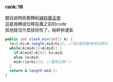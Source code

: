 ### rank:18
題目說明依舊轉給[線程魔法使](https://github.com/liao2000/Algorithms-Meet-Java/tree/master/Homework/HW05_Slash)  
這是我轉成位移狂魔之前的code  
其他就沒什麼技術性了，純粹拚運氣
````java
public int slash_min(int[] A) {
  lo=0;hi=A.length;mid=hi/2; //除2應該要使用位移的
  while(A[mid+1]>A[mid]) {
    if(A[mid]<A[0]) hi=mid;
    else lo=mid;
    mid=(lo+hi)/2; //要用位移!!!
  }
  return A.length-mid-2;
}
````
